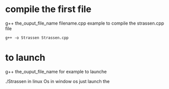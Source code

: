 # compile the first file
  g++ the_ouput_file_name filename.cpp
  example to compile the strassen.cpp file
  
    g++ -o Strassen Strassen.cpp 
    
# to launch
  g++ the_ouput_file_name
  for example to launche
  
  ./Strassen in linux Os
  in window os just launch the 
  
